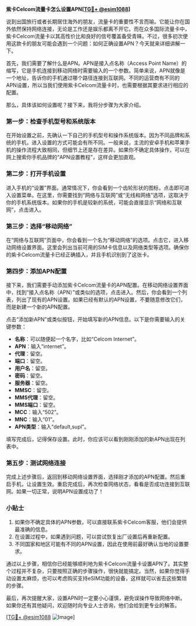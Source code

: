 **紫卡Celcom流量卡怎么设置APN[[TG💪+ @esim1088](https://t.me/s/esim1088)]**

说到出国旅行或者长期居住海外的朋友，流量卡的重要性不言而喻。它能让你在国外依然保持网络连接，无论是工作还是娱乐都离不开它。而在众多国际流量卡中，紫卡Celcom流量卡以其高性价比和良好的信号覆盖备受青睐。不过，很多初次使用这款卡的朋友可能会遇到一个问题：如何正确设置APN？今天就来详细讲解一下。

首先，我们需要了解什么是APN。APN是接入点名称（Access Point Name）的缩写，它是手机连接到移动网络时需要输入的一个参数。简单来说，APN就像是一个地址，告诉你的手机通过哪个路径连接到互联网。不同的运营商有不同的APN设置，所以当我们使用紫卡Celcom流量卡时，也需要根据其要求进行相应的配置。

那么，具体该如何设置呢？接下来，我将分步骤为大家介绍。

### 第一步：检查手机型号和系统版本

在开始设置之前，先确认一下自己的手机型号和操作系统版本。因为不同品牌和系统的手机，进入设置的方式可能会有所不同。一般来说，主流的安卓手机和苹果手机的操作流程大致相同，但细节上还是存在差异。如果你不确定具体操作，可以在网上搜索你手机品牌的“APN设置教程”，这样会更加直观。

### 第二步：打开手机设置

进入手机的“设置”界面。通常情况下，你会看到一个齿轮形状的图标，点击即可进入设置菜单。在这里，你需要找到“网络与互联网”或“无线和网络”选项，这取决于你的手机系统版本。如果你的手机是较新的系统，可能会直接显示“网络和互联网”，点击进入。

### 第三步：选择“移动网络”

在“网络与互联网”页面中，你会看到一个名为“移动网络”的选项。点击它，进入移动网络设置界面。这里会列出当前可用的SIM卡信息以及网络类型等选项。确保你的紫卡Celcom流量卡已经正确插入，并且手机识别到了这张卡。

### 第四步：添加APN配置

接下来，我们需要手动添加紫卡Celcom流量卡的APN配置。在移动网络设置界面中，找到“接入点名称（APN）”或类似的选项，点击进入。然后，你会看到一个列表，列出了现有的APN设置。如果已经有默认的APN设置，不要随意修改它们，而是新建一个新的APN配置。

点击“添加新APN”或类似按钮，开始填写新的APN信息。以下是你需要输入的关键参数：

- **名称**：可以随便起一个名字，比如“Celcom Internet”。
- **APN**：输入“internet”。
- **代理**：留空。
- **端口**：留空。
- **用户名**：留空。
- **密码**：留空。
- **服务器**：留空。
- **MMSC**：留空。
- **MMS代理**：留空。
- **MMS端口**：留空。
- **MCC**：输入“502”。
- **MNC**：输入“01”。
- **APN类型**：输入“default,supl”。

填写完成后，记得保存设置。此时，你应该可以看到刚刚添加的新APN出现在列表中。

### 第五步：测试网络连接

完成上述步骤后，返回到移动网络设置界面，选择刚才添加的APN配置。然后重启手机，让设置生效。重启完成后，再次检查网络状态，看看是否成功连接到互联网。如果一切正常，说明APN设置成功了！

### 小贴士

1. 如果你不确定具体的APN参数，可以直接联系紫卡Celcom客服，他们会提供最准确的信息。
2. 在设置过程中，如果遇到问题，可以尝试恢复出厂设置后再重新配置。
3. 不同国家和地区可能有不同的APN设置，因此在使用前最好确认当地的设置要求。

通过以上步骤，相信你已经能够顺利地为紫卡Celcom流量卡设置APN了。其实整个过程并不复杂，只要按照正确的步骤操作，很快就能搞定。当然，如果你觉得手动设置太麻烦，也可以考虑购买支持eSIM功能的设备，这样就可以省去这些繁琐的步骤。

最后，再次提醒大家，设置APN时一定要小心谨慎，避免误操作导致网络中断。如果你还有其他疑问，欢迎随时向专业人士咨询，他们会给到更专业的解答。

[[TG💪+ @esim1088](https://t.me/s/esim1088) ![Image](https://i.postimg.cc/4NQfJmqS/Snipaste-2025-05-13-00-14-12.png)]